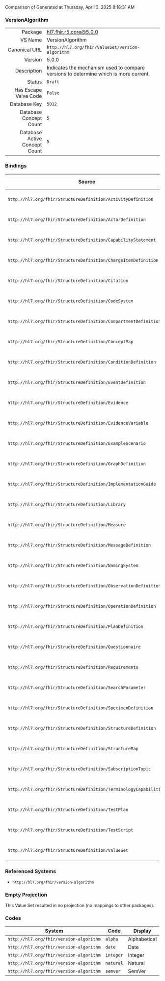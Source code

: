 Comparison of 
Generated at Thursday, April 3, 2025 8:18:31 AM

### VersionAlgorithm

|      |     |
| ---: | --- |
| Package | hl7.fhir.r5.core@5.0.0 |
| VS Name | VersionAlgorithm |
| Canonical URL | `http://hl7.org/fhir/ValueSet/version-algorithm` |
| Version | 5.0.0 |
| Description | Indicates the mechanism used to compare versions to determine which is more current. |
| Status | `Draft` |
| Has Escape Valve Code | `False` |
| Database Key | `5012` |
| Database Concept Count | `5` |
| Database Active Concept Count | `5` |
### Bindings

| Source | Element | Binding | Strength | Element Short |
| ------ | ------- | ------- | -------- | ------------- |
| `http://hl7.org/fhir/StructureDefinition/ActivityDefinition` | `ActivityDefinition.versionAlgorithm[x]` | `http://hl7.org/fhir/ValueSet/version-algorithm` | `Extensible` | How to compare versions |
| `http://hl7.org/fhir/StructureDefinition/ActorDefinition` | `ActorDefinition.versionAlgorithm[x]` | `http://hl7.org/fhir/ValueSet/version-algorithm` | `Extensible` | How to compare versions |
| `http://hl7.org/fhir/StructureDefinition/CapabilityStatement` | `CapabilityStatement.versionAlgorithm[x]` | `http://hl7.org/fhir/ValueSet/version-algorithm` | `Extensible` | How to compare versions |
| `http://hl7.org/fhir/StructureDefinition/ChargeItemDefinition` | `ChargeItemDefinition.versionAlgorithm[x]` | `http://hl7.org/fhir/ValueSet/version-algorithm` | `Extensible` | How to compare versions |
| `http://hl7.org/fhir/StructureDefinition/Citation` | `Citation.versionAlgorithm[x]` | `http://hl7.org/fhir/ValueSet/version-algorithm` | `Extensible` | How to compare versions |
| `http://hl7.org/fhir/StructureDefinition/CodeSystem` | `CodeSystem.versionAlgorithm[x]` | `http://hl7.org/fhir/ValueSet/version-algorithm` | `Extensible` | How to compare versions |
| `http://hl7.org/fhir/StructureDefinition/CompartmentDefinition` | `CompartmentDefinition.versionAlgorithm[x]` | `http://hl7.org/fhir/ValueSet/version-algorithm` | `Extensible` | How to compare versions |
| `http://hl7.org/fhir/StructureDefinition/ConceptMap` | `ConceptMap.versionAlgorithm[x]` | `http://hl7.org/fhir/ValueSet/version-algorithm` | `Extensible` | How to compare versions |
| `http://hl7.org/fhir/StructureDefinition/ConditionDefinition` | `ConditionDefinition.versionAlgorithm[x]` | `http://hl7.org/fhir/ValueSet/version-algorithm` | `Extensible` | How to compare versions |
| `http://hl7.org/fhir/StructureDefinition/EventDefinition` | `EventDefinition.versionAlgorithm[x]` | `http://hl7.org/fhir/ValueSet/version-algorithm` | `Extensible` | How to compare versions |
| `http://hl7.org/fhir/StructureDefinition/Evidence` | `Evidence.versionAlgorithm[x]` | `http://hl7.org/fhir/ValueSet/version-algorithm` | `Extensible` | How to compare versions |
| `http://hl7.org/fhir/StructureDefinition/EvidenceVariable` | `EvidenceVariable.versionAlgorithm[x]` | `http://hl7.org/fhir/ValueSet/version-algorithm` | `Extensible` | How to compare versions |
| `http://hl7.org/fhir/StructureDefinition/ExampleScenario` | `ExampleScenario.versionAlgorithm[x]` | `http://hl7.org/fhir/ValueSet/version-algorithm` | `Extensible` | How to compare versions |
| `http://hl7.org/fhir/StructureDefinition/GraphDefinition` | `GraphDefinition.versionAlgorithm[x]` | `http://hl7.org/fhir/ValueSet/version-algorithm` | `Extensible` | How to compare versions |
| `http://hl7.org/fhir/StructureDefinition/ImplementationGuide` | `ImplementationGuide.versionAlgorithm[x]` | `http://hl7.org/fhir/ValueSet/version-algorithm` | `Extensible` | How to compare versions |
| `http://hl7.org/fhir/StructureDefinition/Library` | `Library.versionAlgorithm[x]` | `http://hl7.org/fhir/ValueSet/version-algorithm` | `Extensible` | How to compare versions |
| `http://hl7.org/fhir/StructureDefinition/Measure` | `Measure.versionAlgorithm[x]` | `http://hl7.org/fhir/ValueSet/version-algorithm` | `Extensible` | How to compare versions |
| `http://hl7.org/fhir/StructureDefinition/MessageDefinition` | `MessageDefinition.versionAlgorithm[x]` | `http://hl7.org/fhir/ValueSet/version-algorithm` | `Extensible` | How to compare versions |
| `http://hl7.org/fhir/StructureDefinition/NamingSystem` | `NamingSystem.versionAlgorithm[x]` | `http://hl7.org/fhir/ValueSet/version-algorithm` | `Extensible` | How to compare versions |
| `http://hl7.org/fhir/StructureDefinition/ObservationDefinition` | `ObservationDefinition.versionAlgorithm[x]` | `http://hl7.org/fhir/ValueSet/version-algorithm` | `Extensible` | How to compare versions |
| `http://hl7.org/fhir/StructureDefinition/OperationDefinition` | `OperationDefinition.versionAlgorithm[x]` | `http://hl7.org/fhir/ValueSet/version-algorithm` | `Extensible` | How to compare versions |
| `http://hl7.org/fhir/StructureDefinition/PlanDefinition` | `PlanDefinition.versionAlgorithm[x]` | `http://hl7.org/fhir/ValueSet/version-algorithm` | `Extensible` | How to compare versions |
| `http://hl7.org/fhir/StructureDefinition/Questionnaire` | `Questionnaire.versionAlgorithm[x]` | `http://hl7.org/fhir/ValueSet/version-algorithm` | `Extensible` | How to compare versions |
| `http://hl7.org/fhir/StructureDefinition/Requirements` | `Requirements.versionAlgorithm[x]` | `http://hl7.org/fhir/ValueSet/version-algorithm` | `Extensible` | How to compare versions |
| `http://hl7.org/fhir/StructureDefinition/SearchParameter` | `SearchParameter.versionAlgorithm[x]` | `http://hl7.org/fhir/ValueSet/version-algorithm` | `Extensible` | How to compare versions |
| `http://hl7.org/fhir/StructureDefinition/SpecimenDefinition` | `SpecimenDefinition.versionAlgorithm[x]` | `http://hl7.org/fhir/ValueSet/version-algorithm` | `Extensible` | How to compare versions |
| `http://hl7.org/fhir/StructureDefinition/StructureDefinition` | `StructureDefinition.versionAlgorithm[x]` | `http://hl7.org/fhir/ValueSet/version-algorithm` | `Extensible` | How to compare versions |
| `http://hl7.org/fhir/StructureDefinition/StructureMap` | `StructureMap.versionAlgorithm[x]` | `http://hl7.org/fhir/ValueSet/version-algorithm` | `Extensible` | How to compare versions |
| `http://hl7.org/fhir/StructureDefinition/SubscriptionTopic` | `SubscriptionTopic.versionAlgorithm[x]` | `http://hl7.org/fhir/ValueSet/version-algorithm` | `Extensible` | How to compare versions |
| `http://hl7.org/fhir/StructureDefinition/TerminologyCapabilities` | `TerminologyCapabilities.versionAlgorithm[x]` | `http://hl7.org/fhir/ValueSet/version-algorithm` | `Extensible` | How to compare versions |
| `http://hl7.org/fhir/StructureDefinition/TestPlan` | `TestPlan.versionAlgorithm[x]` | `http://hl7.org/fhir/ValueSet/version-algorithm` | `Extensible` | How to compare versions |
| `http://hl7.org/fhir/StructureDefinition/TestScript` | `TestScript.versionAlgorithm[x]` | `http://hl7.org/fhir/ValueSet/version-algorithm` | `Extensible` | How to compare versions |
| `http://hl7.org/fhir/StructureDefinition/ValueSet` | `ValueSet.versionAlgorithm[x]` | `http://hl7.org/fhir/ValueSet/version-algorithm` | `Extensible` | How to compare versions |

### Referenced Systems

* `http://hl7.org/fhir/version-algorithm`
### Empty Projection

This Value Set resulted in no projection (no mappings to other packages).

### Codes

| System | Code | Display |
| ------ | ---- | ------- |
| `http://hl7.org/fhir/version-algorithm` | `alpha` | Alphabetical |
| `http://hl7.org/fhir/version-algorithm` | `date` | Date |
| `http://hl7.org/fhir/version-algorithm` | `integer` | Integer |
| `http://hl7.org/fhir/version-algorithm` | `natural` | Natural |
| `http://hl7.org/fhir/version-algorithm` | `semver` | SemVer |
